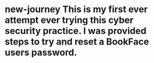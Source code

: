 # new-journey This is my first ever attempt ever trying this cyber security practice.  I was provided steps to try and reset a BookFace users password. 
